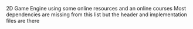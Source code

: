 2D Game Engine using some online resources and an online courses
Most dependencies are missing from this list but the header and implementation files are there
